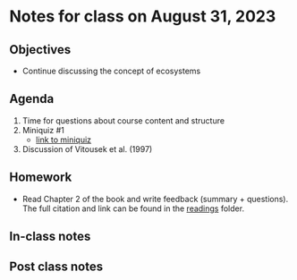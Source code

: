 # Notes for class on August 31, 2023

## Objectives
- Continue discussing the concept of ecosystems

## Agenda
1. Time for questions about course content and structure
2. Miniquiz #1
	- [link to miniquiz](../miniquizzes/miniquiz1_08.31.2023.pdf)
3. Discussion of Vitousek et al. (1997)

## Homework
- Read Chapter 2 of the book and write feedback (summary + questions). 
The full citation and link can be found in the 
[readings](../readings) folder.

## In-class notes

## Post class notes


